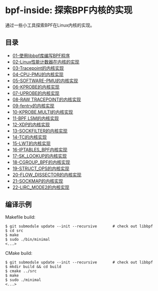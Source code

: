 # bpf-inside: 探索BPF内核的实现

通过一些小工具探索BPF在Linux内核的实现。

## 目录

* [01-使用libbpf库编写BPF程序](doc/01-write%20a%20bpf%20program%20with%20libbpf.md)
* [02-Linux性能计数器在内核的实现](doc/02-Performance%20Counters%20for%20Linux.md)
* [03-Tracepoint的内核实现](doc/03-tracepoint%20inside.md)
* [04-CPU-PMU的内核实现](doc/04-cpu%20pmu.md)
* [05-SOFTWARE-PMU的内核实现](doc/05-software%20pmu.md)
* [06-KPROBE的内核实现](doc/06-kprobe%20pmu.md)
* [07-UPROBE的内核实现](doc/07-uprobe.md)
* [08-RAW TRACEPOINT的内核实现](doc/08-raw%20tracepoint.md)
* [09-fentry的内核实现](doc/09-fentry.md)
* [10-KPROBE.MULTI的内核实现](doc/10-kprobe_multi.md)
* [11-BPF LSM的内核实现](doc/11-bpf%20lsm.md)
* [12-XDP的内核实现](doc/12-xdp.md)
* [13-SOCKFILTER的内核实现](doc/13-sockfilter.md)
* [14-TC的内核实现](doc/14-tc.md)
* [15-LWT的内核实现](doc/15-lwt.md)
* [16-IPTABLES_BPF内核实现](doc/16-iptables_bpf.md)
* [17-SK_LOOKUP的内核实现](doc/17-sk_lookup.md)
* [18-CGROUP_BPF的内核实现](doc/18-cgroup.md)
* [19-STRUCT_OPS的内核实现](doc/19-struct_ops.md)
* [20-FLOW_DISSECTOR的内核实现](doc/20-flow_dissector.md)
* [21-SOCKMAP的内核实现](doc/21-sockmap.md)
* [22-LIRC_MODE2的内核实现](doc/22-lirc_mode2.md)

## 编译示例

Makefile build:

```shell
$ git submodule update --init --recursive       # check out libbpf
$ cd src
$ make
$ sudo ./bin/minimal
<...>
```

CMake build:

```shell
$ git submodule update --init --recursive       # check out libbpf
$ mkdir build && cd build
$ cmake ../src
$ make
$ sudo ./minimal
<...>
```
